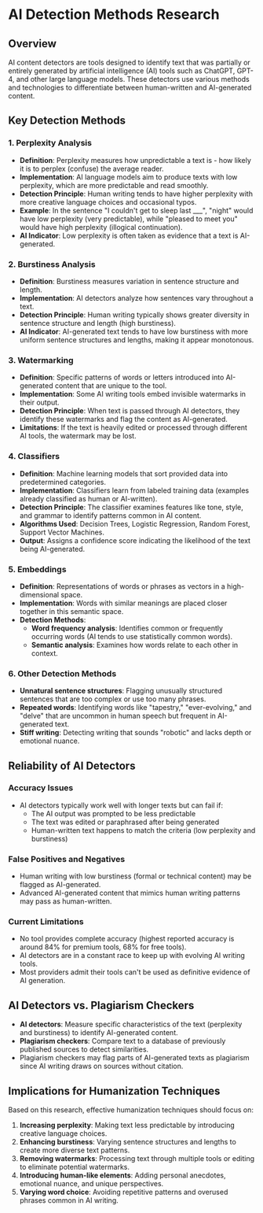 # AI Detection Methods Research

## Overview
AI content detectors are tools designed to identify text that was partially or entirely generated by artificial intelligence (AI) tools such as ChatGPT, GPT-4, and other large language models. These detectors use various methods and technologies to differentiate between human-written and AI-generated content.

## Key Detection Methods

### 1. Perplexity Analysis
- **Definition**: Perplexity measures how unpredictable a text is - how likely it is to perplex (confuse) the average reader.
- **Implementation**: AI language models aim to produce texts with low perplexity, which are more predictable and read smoothly.
- **Detection Principle**: Human writing tends to have higher perplexity with more creative language choices and occasional typos.
- **Example**: In the sentence "I couldn't get to sleep last ___", "night" would have low perplexity (very predictable), while "pleased to meet you" would have high perplexity (illogical continuation).
- **AI Indicator**: Low perplexity is often taken as evidence that a text is AI-generated.

### 2. Burstiness Analysis
- **Definition**: Burstiness measures variation in sentence structure and length.
- **Implementation**: AI detectors analyze how sentences vary throughout a text.
- **Detection Principle**: Human writing typically shows greater diversity in sentence structure and length (high burstiness).
- **AI Indicator**: AI-generated text tends to have low burstiness with more uniform sentence structures and lengths, making it appear monotonous.

### 3. Watermarking
- **Definition**: Specific patterns of words or letters introduced into AI-generated content that are unique to the tool.
- **Implementation**: Some AI writing tools embed invisible watermarks in their output.
- **Detection Principle**: When text is passed through AI detectors, they identify these watermarks and flag the content as AI-generated.
- **Limitations**: If the text is heavily edited or processed through different AI tools, the watermark may be lost.

### 4. Classifiers
- **Definition**: Machine learning models that sort provided data into predetermined categories.
- **Implementation**: Classifiers learn from labeled training data (examples already classified as human or AI-written).
- **Detection Principle**: The classifier examines features like tone, style, and grammar to identify patterns common in AI content.
- **Algorithms Used**: Decision Trees, Logistic Regression, Random Forest, Support Vector Machines.
- **Output**: Assigns a confidence score indicating the likelihood of the text being AI-generated.

### 5. Embeddings
- **Definition**: Representations of words or phrases as vectors in a high-dimensional space.
- **Implementation**: Words with similar meanings are placed closer together in this semantic space.
- **Detection Methods**:
  - **Word frequency analysis**: Identifies common or frequently occurring words (AI tends to use statistically common words).
  - **Semantic analysis**: Examines how words relate to each other in context.

### 6. Other Detection Methods
- **Unnatural sentence structures**: Flagging unusually structured sentences that are too complex or use too many phrases.
- **Repeated words**: Identifying words like "tapestry," "ever-evolving," and "delve" that are uncommon in human speech but frequent in AI-generated text.
- **Stiff writing**: Detecting writing that sounds "robotic" and lacks depth or emotional nuance.

## Reliability of AI Detectors

### Accuracy Issues
- AI detectors typically work well with longer texts but can fail if:
  - The AI output was prompted to be less predictable
  - The text was edited or paraphrased after being generated
  - Human-written text happens to match the criteria (low perplexity and burstiness)

### False Positives and Negatives
- Human writing with low burstiness (formal or technical content) may be flagged as AI-generated.
- Advanced AI-generated content that mimics human writing patterns may pass as human-written.

### Current Limitations
- No tool provides complete accuracy (highest reported accuracy is around 84% for premium tools, 68% for free tools).
- AI detectors are in a constant race to keep up with evolving AI writing tools.
- Most providers admit their tools can't be used as definitive evidence of AI generation.

## AI Detectors vs. Plagiarism Checkers
- **AI detectors**: Measure specific characteristics of the text (perplexity and burstiness) to identify AI-generated content.
- **Plagiarism checkers**: Compare text to a database of previously published sources to detect similarities.
- Plagiarism checkers may flag parts of AI-generated texts as plagiarism since AI writing draws on sources without citation.

## Implications for Humanization Techniques
Based on this research, effective humanization techniques should focus on:

1. **Increasing perplexity**: Making text less predictable by introducing creative language choices.
2. **Enhancing burstiness**: Varying sentence structures and lengths to create more diverse text patterns.
3. **Removing watermarks**: Processing text through multiple tools or editing to eliminate potential watermarks.
4. **Introducing human-like elements**: Adding personal anecdotes, emotional nuance, and unique perspectives.
5. **Varying word choice**: Avoiding repetitive patterns and overused phrases common in AI writing.
